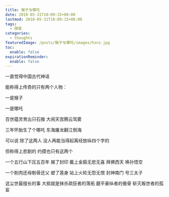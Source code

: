 ```yaml
---
title: 猴子与哪吒
date: 2018-05-31T10:09:15+08:00
lastmod: 2018-05-31T10:09:15+08:00
tags:
  - 随笔
categories:
  - thoughts
featuredImage: /posts/猴子与哪吒/images/hznz.jpg
toc:
  enable: false
expirationReminder:
  enable: false
---
```


一直觉得中国古代神话

能称得上传奇的只有两个人物：

一是猴子

一是哪吒

百世蕴灵育出只石猴 大闹天宫腾云驾雾

三年怀胎生了个哪吒 东海屠龙翻江倒海

可以说 除了这两人 没人再能当得起离经放纵四个字的

但称得上悲剧的 约摸也只有这两个

一个五行山下压五百年 揭了封印 戴上金箍无悲无喜 拜佛西天 唤孙悟空

一个削肉还母剔骨还父 塑了莲身 站上火轮无怨无恨 封神南门 号三太子

这尘世最擅长的事 大抵就是抹杀疏狂者的落拓 磨平豪纵者的傲骨 斩灭叛世者的孤妄
